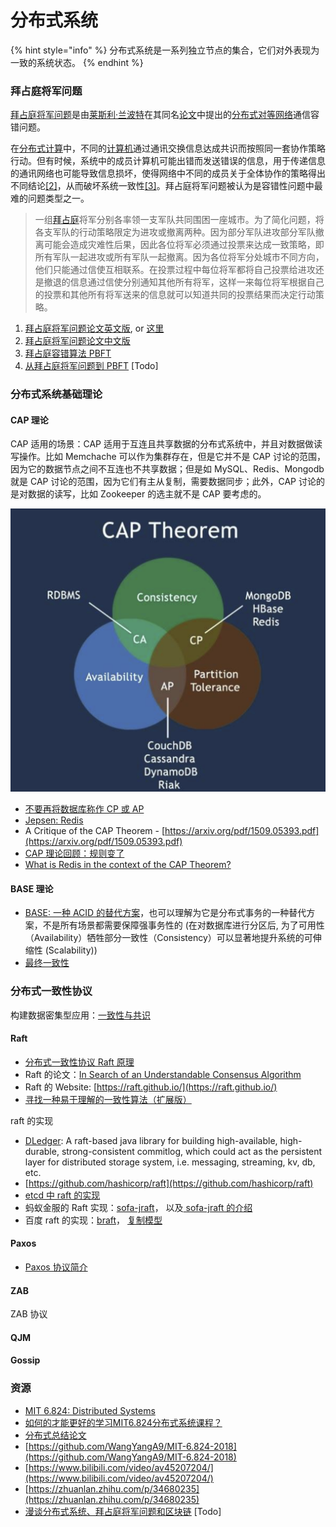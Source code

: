 # 分布式系统

{% hint style="info" %}
分布式系统是一系列独立节点的集合，它们对外表现为一致的系统状态。
{% endhint %}

### 拜占庭将军问题

[拜占庭将军问题](https://zh.wikipedia.org/wiki/%E6%8B%9C%E5%8D%A0%E5%BA%AD%E5%B0%86%E5%86%9B%E9%97%AE%E9%A2%98)是由[莱斯利·兰波特](https://zh.wikipedia.org/wiki/%E8%8E%B1%E6%96%AF%E5%88%A9%C2%B7%E5%85%B0%E6%B3%A2%E7%89%B9)在其同名[论文](https://zh.wikipedia.org/wiki/%E8%AE%BA%E6%96%87)中提出的[分布式对等网络](https://zh.wikipedia.org/wiki/%E5%AF%B9%E7%AD%89%E7%BD%91%E7%BB%9C)通信容错问题。

在[分布式计算](https://zh.wikipedia.org/wiki/%E5%88%86%E5%B8%83%E5%BC%8F%E8%A8%88%E7%AE%97)中，不同的[计算机](https://zh.wikipedia.org/wiki/%E8%A8%88%E7%AE%97%E6%A9%9F)通过通讯交换信息达成共识而按照同一套协作策略行动。但有时候，系统中的成员计算机可能出错而发送错误的信息，用于传递信息的通讯网络也可能导致信息损坏，使得网络中不同的成员关于全体协作的策略得出不同结论[\[2\]](https://zh.wikipedia.org/wiki/%E6%8B%9C%E5%8D%A0%E5%BA%AD%E5%B0%86%E5%86%9B%E9%97%AE%E9%A2%98#cite_note-DriscollHall2004-2)，从而破坏系统一致性[\[3\]](https://zh.wikipedia.org/wiki/%E6%8B%9C%E5%8D%A0%E5%BA%AD%E5%B0%86%E5%86%9B%E9%97%AE%E9%A2%98#cite_note-DriscollHall2003-3)。拜占庭将军问题被认为是容错性问题中最难的问题类型之一。

> 一组[拜占庭](https://zh.wikipedia.org/wiki/%E6%8B%9C%E5%8D%A0%E5%BA%AD%E5%B8%9D%E5%9C%8B)将军分别各率领一支军队共同围困一座城市。为了简化问题，将各支军队的行动策略限定为进攻或撤离两种。因为部分军队进攻部分军队撤离可能会造成灾难性后果，因此各位将军必须通过投票来达成一致策略，即所有军队一起进攻或所有军队一起撤离。因为各位将军分处城市不同方向，他们只能通过信使互相联系。在投票过程中每位将军都将自己投票给进攻还是撤退的信息通过信使分别通知其他所有将军，这样一来每位将军根据自己的投票和其他所有将军送来的信息就可以知道共同的投票结果而决定行动策略。

1. [拜占庭将军问题论文英文版](https://web.archive.org/web/20170205142845/http://lamport.azurewebsites.net/pubs/byz.pdf), or [这里](http://www.microsoft.com/en-us/research/wp-content/uploads/2016/12/The-Byzantine-Generals-Problem.pdf)
2. [拜占庭将军问题论文中文版](https://blog.csdn.net/weixin_40098405/article/details/105566437)
3. [拜占庭容错算法 PBFT](http://yangzhe.me/2019/11/25/pbft/)
4. [从拜占庭将军问题到 PBFT](https://my.oschina.net/u/4379065/blog/4526898)  \[Todo\]

### 分布式系统基础理论

#### CAP 理论

CAP 适用的场景：CAP 适用于互连且共享数据的分布式系统中，并且对数据做读写操作。比如 Memchache 可以作为集群存在，但是它并不是 CAP 讨论的范围，因为它的数据节点之间不互连也不共享数据；但是如 MySQL、Redis、Mongodb 就是 CAP 讨论的范围，因为它们有主从复制，需要数据同步；此外，CAP 讨论的是对数据的读写，比如 Zookeeper 的选主就不是 CAP 要考虑的。



![](../../.gitbook/assets/image%20%28126%29.png)

* [不要再将数据库称作 CP 或 AP](https://zhuanlan.zhihu.com/p/55053121) 
* [Jepsen: Redis](https://aphyr.com/posts/283-jepsen-redis)
* A Critique of the CAP Theorem - [https://arxiv.org/pdf/1509.05393.pdf](https://arxiv.org/pdf/1509.05393.pdf) 
* [CAP 理论回顾：规则变了](https://www.infoq.cn/article/cap-twelve-years-later-how-the-rules-have-changed/)
* [What is Redis in the context of the CAP Theorem?](https://www.quora.com/What-is-Redis-in-the-context-of-the-CAP-Theorem)

#### BASE 理论

* [BASE: 一种 ACID 的替代方案](https://www.cnblogs.com/savorboard/p/base-an-acid-alternative.html)，也可以理解为它是分布式事务的一种替代方案，不是所有场景都需要保障强事务性的 \(在对数据库进行分区后, 为了可用性（Availability）牺牲部分一致性（Consistency）可以显著地提升系统的可伸缩性 \(Scalability\)\)
* [最终一致性](https://www.allthingsdistributed.com/2008/12/eventually_consistent.html)

### 分布式一致性协议

构建数据密集型应用：[一致性与共识](https://github.com/Vonng/ddia/blob/master/ch9.md)

#### Raft

* [分布式一致性协议 Raft 原理](https://wingsxdu.com/post/algorithms/raft/#gsc.tab=0)
* Raft 的论文：[In Search of an Understandable Consensus Algorithm](https://raft.github.io/raft.pdf)
* Raft 的 Website: [https://raft.github.io/](https://raft.github.io/)
* [寻找一种易于理解的一致性算法（扩展版）](https://github.com/maemual/raft-zh_cn/blob/master/raft-zh_cn.md)

raft 的实现

* [DLedger](https://github.com/openmessaging/openmessaging-storage-dledger): A raft-based java library for building high-available, high-durable, strong-consistent commitlog, which could act as the persistent layer for distributed storage system, i.e. messaging, streaming, kv, db, etc.
* [https://github.com/hashicorp/raft](https://github.com/hashicorp/raft)
* [etcd 中 raft 的实现](https://github.com/etcd-io/etcd/tree/master/raft)
* 蚂蚁金服的 Raft 实现：[sofa-jraft](https://github.com/sofastack/sofa-jraft)， 以及[ sofa-jraft 的介绍](https://www.sofastack.tech/projects/sofa-jraft/overview/)
* 百度 raft 的实现：[braft](https://github.com/baidu/braft)， [复制模型](https://github.com/baidu/braft/blob/master/docs/cn/replication.md)

#### Paxos

* [Paxos 协议简介](https://github.com/baidu/braft/blob/master/docs/cn/paxos_protocol.md)

#### ZAB

ZAB 协议

#### QJM

#### Gossip

### 资源

* [MIT 6.824: Distributed Systems](http://nil.csail.mit.edu/6.824/2018/)
* [如何的才能更好的学习MIT6.824分布式系统课程？](https://www.zhihu.com/question/29597104)
* [分布式总结论文](https://www.jianshu.com/u/38eb16b24cb9)
* [https://github.com/WangYangA9/MIT-6.824-2018](https://github.com/WangYangA9/MIT-6.824-2018)
* [https://www.bilibili.com/video/av45207204/](https://www.bilibili.com/video/av45207204/)
* [https://zhuanlan.zhihu.com/p/34680235](https://zhuanlan.zhihu.com/p/34680235)
* [漫谈分布式系统、拜占庭将军问题和区块链](http://zhangtielei.com/posts/blog-consensus-byzantine-and-blockchain.html) \[Todo\]

